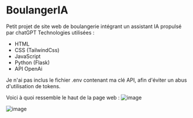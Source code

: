 # BoulangerIA
Petit projet de site web de boulangerie intégrant un assistant IA propulsé par chatGPT
Technologies utilisées :
- HTML
- CSS (TailwindCss)
- JavaScript
- Python (Flask)
- API OpenAi

Je n'ai pas inclus le fichier .env contenant ma clé API, afin d'éviter un abus d'utilisation de tokens.

Voici à quoi ressemble le haut de la page web :
![image](https://github.com/nathk68/BoulangerIA/assets/94963622/4a66622d-2132-473d-92ee-92726ed413d6)

![image](https://github.com/nathk68/BoulangerIA/assets/94963622/d14153d8-bf97-42c8-bd1c-9496d330cb7a)

